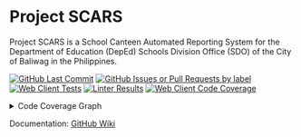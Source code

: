 <!-- markdownlint-disable MD033 -->

# Project SCARS

Project SCARS is a School Canteen Automated Reporting System for the Department
of Education (DepEd) Schools Division Office (SDO) of the City of Baliwag in
the Philippines.

[![GitHub Last Commit](https://img.shields.io/github/last-commit/Chris1320/ProjectSCARS?path=WebClient&style=flat&label=Last%20Commit)](https://github.com/Chris1320/ProjectSCARS/tree/main/WebClient)
[![GitHub Issues or Pull Requests by label](https://img.shields.io/github/issues-raw/Chris1320/ProjectSCARS/scope%20%3E%20web%20client?style=flat&label=Open%20Issues)](https://github.com/Chris1320/ProjectSCARS/issues?q=is%3Aissue%20state%3Aopen%20label%3A%22scope%20%3E%20web%20client%22)
[![Web Client Tests](https://img.shields.io/github/actions/workflow/status/Chris1320/ProjectSCARS/web-client-tests.yml?style=flat&label=Web%20Client%20Tests)](https://github.com/Chris1320/ProjectSCARS/actions/workflows/web-client-tests.yml)
[![Linter Results](https://img.shields.io/github/actions/workflow/status/Chris1320/ProjectSCARS/lint.yml?flat&label=Codebase%20Style)](https://github.com/Chris1320/ProjectSCARS/actions/workflows/lint.yml)
[![Web Client Code Coverage](https://img.shields.io/codecov/c/github/Chris1320/ProjectSCARS?token=BJWS49M1DI&flag=web-client&label=Code%20Coverage&style=flat)](https://app.codecov.io/gh/Chris1320/ProjectSCARS/flags)

<details>
    <summary>Code Coverage Graph</summary>
    <a href="https://codecov.io/gh/Chris1320/ProjectSCARS">
        <img src="https://codecov.io/gh/Chris1320/ProjectSCARS/graphs/sunburst.svg?token=BJWS49M1DI" alt="Code Coverage Graph" />
    </a>
    <p>
        The inner-most circle is the entire project, moving away from the center
        are folders then, finally, a single file. The size and color of each
        slice is representing the number of statements and the coverage,
        respectively.
    </p>
</details>

Documentation: [GitHub Wiki](https://github.com/Chris1320/ProjectSCARS/wiki)
